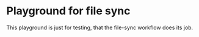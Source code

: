 # Playground for file sync

This playground is just for testing, that the file-sync workflow does its job.
